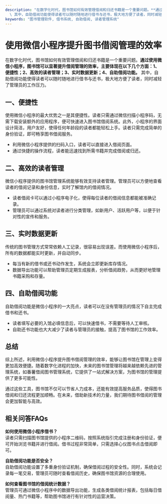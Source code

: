 ```yaml
---
description: "在数字化时代，图书馆如何有效管理借阅和归还书籍是一个重要问题。**通过使用微信小程序，图书馆可以显著提升借阅管理的效率，主要体现在以下几个方面：1、便捷性；2、高效的读者管理；3、实时数据更新；4、自助借阅功能。**\
  \ 其中，自助借阅功能使得读者可以随时随地进行借书与还书，极大地方便了读者，同时减轻了管理员的工作压力。"
keywords: "图书管理软件, 借书系统, 自助借阅, 读者管理系统"
---
```

# 使用微信小程序提升图书借阅管理的效率

在数字化时代，图书馆如何有效管理借阅和归还书籍是一个重要问题。**通过使用微信小程序，图书馆可以显著提升借阅管理的效率，主要体现在以下几个方面：1、便捷性；2、高效的读者管理；3、实时数据更新；4、自助借阅功能。** 其中，自助借阅功能使得读者可以随时随地进行借书与还书，极大地方便了读者，同时减轻了管理员的工作压力。

## **一、便捷性**

使用微信小程序的最大优势之一是其便捷性。读者只需通过微信扫描小程序码，无需下载安装额外的应用程序，便可快速进入图书馆借阅系统。此外，小程序的界面设计简洁，用户友好，使得任何年龄段的读者都能轻松上手。读者只需完成简单的身份验证，即可畅享图书借阅服务。

- 利用微信小程序提供的扫码入口，读者可以直接进入借阅页面。
- 通过快捷的操作流程，读者能迅速找到所需书籍并完成借阅或归还。

## **二、高效的读者管理**

微信小程序提供的图书馆管理系统能够有效支持读者管理。管理员可以方便地查看读者的借阅记录和身份信息，实时了解馆内的借阅情况。

- 读者借阅卡可以通过小程序电子化，使得每位读者的借阅信息都能被准确记录。
- 管理员可以通过系统对读者进行分类管理，如新用户、活跃用户等，以便于针对性的宣传和服务。

## **三、实时数据更新**

传统的图书管理方式常常依赖人工记录，很容易出现误差。而使用微信小程序后，所有的数据都能实时更新，并自动同步。

- 每当有新的借书或还书动作发生，系统会立即更新库存情况。
- 数据导出功能可以帮助管理员定期生成报表，分析借阅趋势，从而更好地管理书籍采购和存量。

## **四、自助借阅功能**

自助借阅功能是微信小程序的一大亮点，读者可以在没有管理员的情况下自主完成借书和还书。

- 读者填写必要的入馆必填信息后，可以快速借书，不需要等待人工审核。
- 自助还书功能也大大减少了读者与管理员的接触，提高了图书馆的工作效率。

## **总结**

综上所述，利用微信小程序提升图书借阅管理的效率，能够让图书馆在管理上变得更加高效便捷。随着数字化进程的加快，未来的图书馆管理将越来越依赖先进的管理系统，如番薯借阅图书管理系统，它提供了一站式解决方案，为图书馆的管理提供了更多可能性。

通过这些工具，图书馆不仅可以节省人力成本，还能有效提高服务品质，使得图书借阅和归还流程更加顺畅。在未来，借助新技术的力量，我们期待图书借阅的管理会更加智能与高效。

## 相关问答FAQs

**如何使用微信小程序借书？**  
读者只需扫描图书馆提供的小程序二维码，按照系统指引完成注册和身份验证，便可开始浏览书籍并进行借阅。借书过程非常简单，只需选择心仪图书点击借阅即可。

**自助借阅功能是否安全？**  
自助借阅功能设置了多重身份验证机制，确保借阅过程的安全性。同时，系统会记录每一笔交易，管理员可随时查看借阅历史，确保图书馆资源的合理使用。

**如何查看图书馆的借阅统计数据？**  
管理员可通过微信小程序中的数据导出功能，生成各类借阅统计报表，包括每日借阅量、热门书籍等，帮助图书馆进行有针对性的运营决策。
